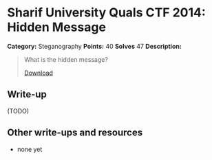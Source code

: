 # Sharif University Quals CTF 2014: Hidden Message

**Category:** Steganography
**Points:** 40
**Solves** 47
**Description:**

> What is the hidden message?
>
> [Download](hidden-message.pcap)

## Write-up

(TODO)

## Other write-ups and resources

* none yet
